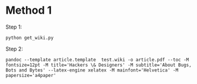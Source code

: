 Method 1
========

Step 1:
```
python get_wiki.py 
```

Step 2:
```
pandoc --template article.template  test.wiki -o article.pdf --toc -M fontsize=12pt -M title='Hackers \& Designers' -M subtitle='About Bugs, Bots and Bytes' --latex-engine xelatex -M mainfont='Helvetica' -M papersize='a4paper'
```
